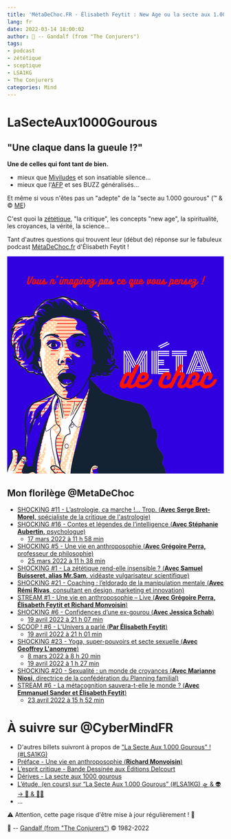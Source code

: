```yaml
---
title: 'MétaDeChoc.FR - Élisabeth Feytit : New Age ou la secte aux 1.000 gourous…'
lang: fr
date: 2022-03-14 18:00:02
author: 🧙 -- Gandalf (from "The Conjurers")
tags:
- podcast
- zététique
- sceptique
- LSA1KG
- The Conjurers
categories: Mind
---
```


# LaSecteAux1000Gourous #

## "Une claque dans la gueule !?" ##

**Une de celles qui font tant de bien.**

- mieux que [Miviludes](https://fr.wikipedia.org/wiki/Mission_interminist%C3%A9rielle_de_vigilance_et_de_lutte_contre_les_d%C3%A9rives_sectaires) et son insatiable silence…
- mieux que l'[AFP](https://fr.wikipedia.org/wiki/Agence_France-Presse) et ses BUZZ généralisés…

Et même si vous n'êtes pas un "adepte" de la "secte au 1.000 gourous" (™ & © [ME](mailto:gandalf@gk2.net))
<!-- more -->

C'est quoi la [zététique](https://fr.wikipedia.org/wiki/Z%C3%A9t%C3%A9tique), "la critique", les concepts "new age", la spiritualité, les croyances, la vérité, la science…

Tant d'autres questions qui trouvent leur (début de) réponse sur le fabuleux podcast [MétaDeChoc.fr](https://metadechoc.fr/) d'Élisabeth Feytit !

<img src="/uploads/images/visuels/METADECHOC_PIPPA_AVATAR_MAKER.png" width="1000px" heigth="1000px">

## Mon florilège @MetaDeChoc ##
- [SHOCKING #11 - L’astrologie, ça marche !… Trop. (**Avec Serge Bret-Morel,** spécialiste de la critique de l'astrologie)](https://metadechoc.fr/podcast/lastrologie-ca-marche-trop/)
- [SHOCKING #16 - Contes et légendes de l’intelligence (**Avec Stéphanie Aubertin,** psychologue)](https://metadechoc.fr/podcast/contes-et-legendes-de-lintelligence)
  - [17 mars 2022 à 11 h 58 min](https://metadechoc.fr/podcast/contes-et-legendes-de-lintelligence/#comment-1081)
- [SHOCKING #5 - Une vie en anthroposophie (**Avec Grégoire Perra,** professeur de philosophie)](https://metadechoc.fr/podcast/une-vie-en-anthroposophie)
  - [25 mars 2022 à 11 h 38 min](https://metadechoc.fr/podcast/une-vie-en-anthroposophie/#comment-1096)
- [SHOCKING #1 - La zététique rend-elle insensible ? (**Avec Samuel Buisseret, alias Mr.Sam,** vidéaste vulgarisateur scientifique)](https://metadechoc.fr/podcast/la-zetetique-rend-elle-insensible-avec-samuel-buisseret/)
- [SHOCKING #21 - Coaching : l’eldorado de la manipulation mentale (**Avec Rémi Rivas**, consultant en design, marketing et innovation)](https://metadechoc.fr/podcast/coaching-eldorado-de-la-manipulation-mentale/)
- [STREAM #1 - Une vie en anthroposophie – Live (**Avec Grégoire Perra, Élisabeth Feytit et Richard Monvoisin**)](https://metadechoc.fr/podcast/stream-1-une-vie-en-anthroposophie-livre/)
- [SHOCKING #6 - Confidences d’une ex-gourou (**Avec Jessica Schab**)](https://metadechoc.fr/podcast/confidences-dune-ex-gourou/)
  - [19 avril 2022 à 21 h 07 min](https://metadechoc.fr/podcast/confidences-dune-ex-gourou/#comment-1166)
- [SCOOP ! #6 - L'Univers a parlé (**Par Élisabeth Feytit**)](https://metadechoc.fr/annonce/scoop-6-l-univers-a-parle/)
  - [19 avril 2022 à 21 h 01 min](https://metadechoc.fr/annonce/scoop-6-l-univers-a-parle/#comment-1165)
- [SHOCKING #23 - Yoga, super-pouvoirs et secte sexuelle (**Avec Geoffrey L'anonyme**)](https://metadechoc.fr/podcast/yoga-super-pouvoirs-et-secte-sexuelle/)
  - [8 mars 2022 à 8 h 20 min](https://metadechoc.fr/podcast/yoga-super-pouvoirs-et-secte-sexuelle/#comment-1067)
  - [19 avril 2022 à 1 h 27 min](https://metadechoc.fr/podcast/yoga-super-pouvoirs-et-secte-sexuelle/#comment-1160)
- [SHOCKING #20 - Sexualité : un monde de croyances (**Avec Marianne Niosi,** directrice de la confédération du Planning familial)](https://metadechoc.fr/podcast/sexualite-un-monde-de-croyances/)
- [STREAM #6 - La métacognition sauvera-t-elle le monde ? (**Avec Emmanuel Sander et Élisabeth Feytit**)](https://metadechoc.fr/podcast/sexualite-un-monde-de-croyances/)
  - [23 avril 2022 à 15 h 52 min](https://metadechoc.fr/podcast/la-metacognition-sauvera-t-elle-le-monde/#comment-1170)

# À suivre sur @CyberMindFR #

- D'autres billets suivront à propos de ["La Secte Aux 1.000 Gourous" ! (#LSA1KG)](https://cybermind.fr/tags/LSA1KG/)
- [Préface - Une vie en anthroposophie (**Richard Monvoisin**)](https://cybermind.fr/fr/Mind/Preface-Une-vie-en-anthroposophie/)
- [L’esprit critique - Bande Dessinée aux Éditions Delcourt](https://cybermind.fr/fr/Mind/Livres/L_esprit-critique-Bande-Dessinee-aux-Editions-Delcourt/)
- [Dérives - La secte aux 1000 gourous](https://cybermind.fr/fr/Mind/Derives-La-secte-aux-1000-gourous/)
- [L’étude, (en cours) sur “La Secte Aux 1.000 Gourous” (#LSA1KG) 🛸 & 👽 -> 🦄 & 🧚‍♀️](https://cybermind.fr/tags/LSA1KG/)
- …

⚠️ Attention, cette page risque d'être mise à jour régulièrement ! 👀

🧙 -- [Gandalf (from "The Conjurers")](mailto:Gandalf@Gk2.NET?subject=The%20Conjurers%20%3F) ©️ 1982-2022